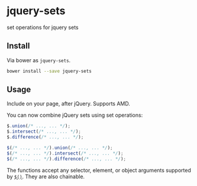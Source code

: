 jquery-sets
===========

set operations for jquery sets

## Install

Via bower as `jquery-sets`.

```sh
bower install --save jquery-sets
```

## Usage

Include on your page, after jQuery. Supports AMD.

You can now combine jQuery sets using set operations:

```js
$.union(/* ..., ... */);
$.intersect(/* ..., ... */);
$.difference(/* ..., ... */);
```

```js
$(/* ..., ... */).union(/* ..., ... */);
$(/* ..., ... */).intersect(/* ..., ... */);
$(/* ..., ... */).difference(/* ..., ... */);
```


The functions accept any selector, element, or object arguments supported by [`$()`](https://api.jquery.com/jQuery/).
They are also chainable.
